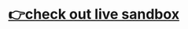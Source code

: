 # [👉check out live sandbox](https://codesandbox.io/s/analytics-middleware-usereducer-context-iiqvf?fontsize=14)
